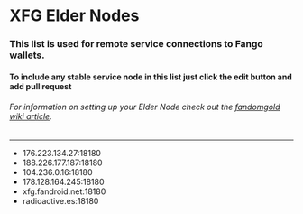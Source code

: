 # XFG Elder Nodes
### This list is used for remote service connections to Fango wallets.
#### To include any stable service node in this list just click the edit button and add pull request
###### For information on setting up your Elder Node check out the [fandomgold wiki article](https://github.com/FandomGold/fango/wiki/Run-an-Elder-Node).

--------------------------

-  176.223.134.27:18180
-  188.226.177.187:18180
-  104.236.0.16:18180
-  178.128.164.245:18180
-  xfg.fandroid.net:18180
-  radioactive.es:18180
